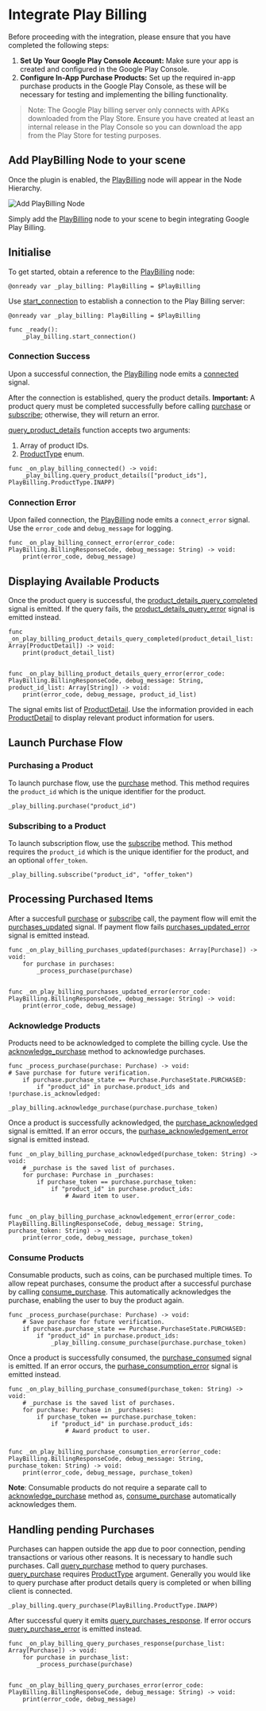 # Integrate Play Billing

Before proceeding with the integration, please ensure that you have completed the following steps:

1. **Set Up Your Google Play Console Account:** Make sure your app is created and configured in the Google Play Console.
2. **Configure In-App Purchase Products:** Set up the required in-app purchase products in the Google Play Console, as these will be necessary for testing and implementing the billing functionality.

> Note: The Google Play billing server only connects with APKs downloaded from the Play Store. Ensure you have created at least an internal release in the Play Console so you can download the app from the Play Store for testing purposes.

## Add PlayBilling Node to your scene

Once the plugin is enabled, the [PlayBilling](api-reference/play-billing.md) node will appear in the Node Hierarchy.

![Add PlayBilling Node](assets/add_play_billing.png)

Simply add the [PlayBilling](api-reference/play-billing.md) node to your scene to begin integrating Google Play Billing.


## Initialise

To get started, obtain a reference to the [PlayBilling](api-reference/play-billing.md) node:

```gdscript
@onready var _play_billing: PlayBilling = $PlayBilling
```

Use [start_connection](api-reference/play-billing.md#start_connection) to establish a connection to the Play Billing server:

```gdscript linenums="1"
@onready var _play_billing: PlayBilling = $PlayBilling

func _ready():
	_play_billing.start_connection()
```

### Connection Success

Upon a successful connection, the [PlayBilling](api-reference/play-billing.md) node emits a [connected](api-reference/play-billing.md#connected) signal.

After the connection is established, query the product details. **Important:** A product query must be completed successfully before calling [purchase](api-reference/play-billing.md#purchase) or [subscribe](api-reference/play-billing.md#subscribe); otherwise, they will return an error.

[query_product_details](api-reference/play-billing.md#query_product_details) function accepts two arguments:

1. Array of product IDs.
2. [ProductType](api-reference/play-billing.md#producttype) enum.

```gdscript
func _on_play_billing_connected() -> void:
    _play_billing.query_product_details(["product_ids"], PlayBilling.ProductType.INAPP)
```

### Connection Error

Upon failed connection, the [PlayBilling](api-reference/play-billing.md) node emits a `connect_error` signal. Use the `error_code` and `debug_message` for logging.

```gdscript
func _on_play_billing_connect_error(error_code: PlayBilling.BillingResponseCode, debug_message: String) -> void:
	print(error_code, debug_message)
```


## Displaying Available Products

Once the product query is successful, the [product_details_query_completed](api-reference/play-billing.md#product_details_query_completed) signal is emitted. If the query fails, the [product_details_query_error](./api-reference/play-billing.md#product_details_query_error) signal is emitted instead.

```gdscript linenums="1"
func _on_play_billing_product_details_query_completed(product_detail_list: Array[ProductDetail]) -> void:
	print(product_detail_list)


func _on_play_billing_product_details_query_error(error_code: PlayBilling.BillingResponseCode, debug_message: String, product_id_list: Array[String]) -> void:
	print(error_code, debug_message, product_id_list)
```

The signal emits list of [ProductDetail](api-reference/models/product-detail/index.md). Use the information provided in each [ProductDetail](api-reference/models/product-detail/index.md) to display relevant product information for users.


## Launch Purchase Flow


### Purchasing a Product

To launch purchase flow, use the [purchase](./api-reference/play-billing.md#purchase) method. This method requires the `product_id` which is the unique identifier for the product.

```gdscript
_play_billing.purchase("product_id")
```

### Subscribing to a Product

To launch subscription flow, use the [subscribe](./api-reference/play-billing.md#subscribe) method. This method requires the `product_id` which is the unique identifier for the product, and an optional `offer_token`.

```gdscript
_play_billing.subscribe("product_id", "offer_token")
```

## Processing Purchased Items

After a succesfull [purchase](./api-reference/play-billing.md#purchase) or [subscribe](./api-reference/play-billing.md#subscribe) call, the payment flow will emit the [purchases_updated](./api-reference/play-billing.md#purchases_updated) signal. If payment flow fails [purchases_updated_error](./api-reference/play-billing.md#purchases_updated_error) signal is emitted instead.

```gdscript linenums="1"
func _on_play_billing_purchases_updated(purchases: Array[Purchase]) -> void:
	for purchase in purchases:
		_process_purchase(purchase)


func _on_play_billing_purchases_updated_error(error_code: PlayBilling.BillingResponseCode, debug_message: String) -> void:
	print(error_code, debug_message)
```


### Acknowledge Products

Products need to be acknowledged to complete the billing cycle. Use the [acknowledge_purchase](./api-reference/play-billing.md#acknowledge_purchase) method to acknowledge purchases.

```gdscript linenums="1"
func _process_purchase(purchase: Purchase) -> void:
# Save purchase for future verification.
	if purchase.purchase_state == Purchase.PurchaseState.PURCHASED:
		if "product_id" in purchase.product_ids and !purchase.is_acknowledged:
			_play_billing.acknowledge_purchase(purchase.purchase_token)
```

Once a product is successfully acknowledged, the [purchase_acknowledged](./api-reference/play-billing.md#purchase_acknowledged) signal is emitted. If an error occurs, the [purhase_acknowledgement_error](./api-reference/play-billing.md#purchase_acknowledgement_error) signal is emitted instead.

```gdscript linenums="1"
func _on_play_billing_purchase_acknowledged(purchase_token: String) -> void:
	# _purchase is the saved list of purchases.
	for purchase: Purchase in _purchases:
		if purchase_token == purchase.purchase_token:
			if "product_id" in purchase.product_ids:
				# Award item to user.


func _on_play_billing_purchase_acknowledgement_error(error_code: PlayBilling.BillingResponseCode, debug_message: String, purchase_token: String) -> void:
	print(error_code, debug_message, purchase_token)
```


### Consume Products

Consumable products, such as coins, can be purchased multiple times. To allow repeat purchases, consume the product after a successful purchase by calling [consume_purchase](./api-reference/play-billing.md#consume_purchase).  This automatically acknowledges the purchase, enabling the user to buy the product again.

```gdscript linenums="1"
func _process_purchase(purchase: Purchase) -> void:
	# Save purchase for future verification.
	if purchase.purchase_state == Purchase.PurchaseState.PURCHASED:
		if "product_id" in purchase.product_ids:
			_play_billing.consume_purchase(purchase.purchase_token)
```

Once a product is successfully consumed, the [purchase_consumed](./api-reference/play-billing.md#purchase_consumed) signal is emitted. If an error occurs, the [purhase_consumption_error](./api-reference/play-billing.md#purchase_consumption_error) signal is emitted instead.

```gdscript linenums="1"
func _on_play_billing_purchase_consumed(purchase_token: String) -> void:
	# _purchase is the saved list of purchases.
	for purchase: Purchase in _purchases:
		if purchase_token == purchase.purchase_token:
			if "product_id" in purchase.product_ids:
				# Award product to user.


func _on_play_billing_purchase_consumption_error(error_code: PlayBilling.BillingResponseCode, debug_message: String, purchase_token: String) -> void:
	print(error_code, debug_message, purchase_token)
```
**Note**: Consumable products do not require a separate call to [acknowledge_purchase](./api-reference/play-billing.md#acknowledge_purchase) method as, [consume_purchase](./api-reference/play-billing.md#consume_purchase) automatically acknowledges them.


## Handling pending Purchases

Purchases can happen outside the app due to poor connection, pending transactions or various other reasons. It is necessary to handle such purchases. Call [query_purchase](./api-reference/play-billing.md#query_purchase) method to query purchases. [query_purchase](./api-reference/play-billing.md#query_purchase) requires [ProductType](./api-reference/play-billing.md#producttype) argument. Generally you would like to query purchase after product details query is completed or when billing client is connected.

```gdscript
_play_billing.query_purchase(PlayBilling.ProductType.INAPP)
```

After successful query it emits [query_purchases_response](./api-reference/play-billing.md#query_purchases_response). If error occurs [query_purchase_error](./api-reference/play-billing.md#query_purchase_error) is emitted instead.

```gdscript linenums="1"
func _on_play_billing_query_purchases_response(purchase_list: Array[Purchase]) -> void:
	for purchase in purchase_list:
		_process_purchase(purchase)


func _on_play_billing_query_purchases_error(error_code: PlayBilling.BillingResponseCode, debug_message: String) -> void:
	print(error_code, debug_message)
```